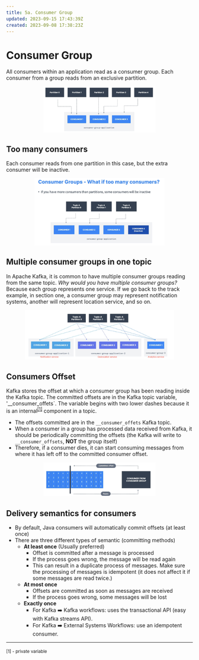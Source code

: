 ```yaml
---
title: 5a. Consumer Group
updated: 2023-09-15 17:43:39Z
created: 2023-09-08 17:38:23Z
---
```


# Consumer Group

All consumers within an application read as a consumer group. Each consumer from a group reads from an exclusive partition.

<center style="padding: 0 20%;">

![Screenshot 2023-09-08 at 11.40.04 AM.png](./_resources/Screenshot%202023-09-08%20at%2011.40.04%20AM.png)

</center>

## Too many consumers

Each consumer reads from one partition in this case, but the extra consumer will be inactive.

<center style="padding: 0 15%;">

![Screenshot 2023-09-08 at 11.41.02 AM.png](./_resources/Screenshot%202023-09-08%20at%2011.41.02%20AM.png)

</center>

## Multiple consumer groups in one topic

In Apache Kafka, it is common to have multiple consumer groups reading from the same topic. _Why would you have multiple consumer groups?_ Because each group represents one service. If we go back to the track example, in section one, a consumer group may represent notification systems, another will represent location service, and so on.

<center style="padding: 0 10%;">

![Screenshot 2023-09-08 at 11.45.19 AM.png](./_resources/Screenshot%202023-09-08%20at%2011.45.19%20AM.png)

</center>

## Consumers Offset

Kafka stores the offset at which a consumer group has been reading inside the Kafka topic. The committed offsets are in the Kafka topic variable, '\_\_consumer_offets`. The variable begins with two lower dashes because it is an internal<sup>[[1]](#1)</sup> component in a topic.

-   The offsets committed are in the `__consumer_offets` Kafka topic.
-   When a consumer in a group has processed data received from Kafka, it should be periodically committing the offsets (the Kafka will write to `__consumer_offsets`, **NOT** the group itself)
-   Therefore, if a consumer dies, it can start consuming messages from where it has left off to the committed consumer offset.
<center style="padding: 0 20%;">

![Screenshot 2023-09-08 at 1.41.28 PM.png](./_resources/Screenshot%202023-09-08%20at%201.41.28%20PM.png)

</center>

## Delivery semantics for consumers

-   By default, Java consumers will automatically commit offsets (at least once)
-   There are three different types of semantic (committing methods)
    -   **At least once** (Usually preferred)
        -   Offset is committed after a message is processed
        -   If the process goes wrong, the message will be read again
        -   This can result in a duplicate process of messages. Make sure the processing of messages is idempotent (it does not affect it if some messages are read twice.)
    -   **At most once**
        -   Offsets are committed as soon as messages are received
        -   If the process goes wrong, some messages will be lost
    -   **Exactly once**
        -   For Kafka ➡️ Kafka workflows: uses the transactional API (easy with Kafka streams API).
        -   For Kafka ➡️ External Systems Workflows: use an idempotent consumer.

---

<small>
<a name="1"></a> [1] - private variable
</small>
